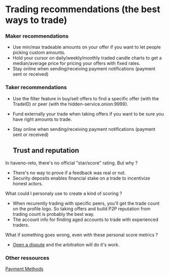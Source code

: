 # Trading recommendations (the best ways to trade)

### Maker recommendations

- Use min/max tradeable amounts on your offer if you want to let people picking custom amounts.
- Hold your cursor on daily/weekly/monthly traded candle charts to get a median/average price for pricing your offers with fixed rates.
- Stay online when sending/receiving payment notifications (payment sent or received)

### Taker recommendations

- Use the filter feature in buy/sell offers to find a specific offer (with the TradeID) or peer (with the hidden-service.onion:9999).
- Fund externally your trade when taking offers if you want to be sure you have right amounts to trade.
- Stay online when sending/receiving payment notifications (payment sent or received)

  ## Trust and reputation

In haveno-reto, there's no official "star/score" rating. But why ?
- There's no way to prove if a feedback was real or not.
- Security deposits enables financial stake on a trade to incentivize honest actors.

What could I personaly use to create a kind of scoring ?
- When recurently trading with specific peers, you'll get the trade count on the profile logo. So taking offers and build P2P reputation from trading count is probably the best way.
- The account info for finding aged accounts to trade with experienced traders.

What if something goes wrong, even with these personal score metrics ?
- [Open a dispute](../the-project/conflict-resolution.md) and the arbitration will do it's work.

### Other ressources

[Payment Methods](../the-project/payment_methods/0-all-methods.md)
